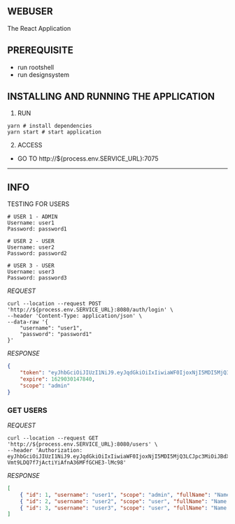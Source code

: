 ## WEBUSER
The React Application

## PREREQUISITE
- run rootshell
- run designsystem

## INSTALLING AND RUNNING THE APPLICATION
1. RUN
```shell
yarn # install dependencies
yarn start # start application
```

2. ACCESS 
  - GO TO http://${process.env.SERVICE_URL}:7075

<hr>

## INFO
TESTING FOR USERS

```shell
# USER 1 - ADMIN
Username: user1
Password: password1
```

```shell
# USER 2 - USER
Username: user2
Password: password2
```

```shell
# USER 3 - USER
Username: user3
Password: password3
 ```

*REQUEST*
```shell
curl --location --request POST 'http://${process.env.SERVICE_URL}:8080/auth/login' \
--header 'Content-Type: application/json' \
--data-raw '{
    "username": "user1",
    "password": "password1"
}'
```
*RESPONSE*
```json
{
    "token": "eyJhbGciOiJIUzI1NiJ9.eyJqdGkiOiIxIiwiaWF0IjoxNjI5MDI5MjQ3LCJpc3MiOiJBdXRoU2VydmljZSIsImV4cCI6MTYyOTAzMDE0N30.elcks-Vmt9LDQ7f7jActiYiAfnA36MFfGCHE3-lMc98",
    "expire": 1629030147840,
    "scope": "admin"
}
```

### GET USERS
*REQUEST*
```shell
curl --location --request GET 'http://${process.env.SERVICE_URL}:8080/users' \
--header 'Authorization: eyJhbGciOiJIUzI1NiJ9.eyJqdGkiOiIxIiwiaWF0IjoxNjI5MDI5MjQ3LCJpc3MiOiJBdXRoU2VydmljZSIsImV4cCI6MTYyOTAzMDE0N30.elcks-Vmt9LDQ7f7jActiYiAfnA36MFfGCHE3-lMc98'
```
*RESPONSE*
```json
[
    { "id": 1, "username": "user1", "scope": "admin", "fullName": "Name 1" },
    { "id": 2, "username": "user2", "scope": "user", "fullName": "Name 2" }, 
	{ "id": 3, "username": "user3", "scope": "user", "fullName": "Name 3" }
]
```

 